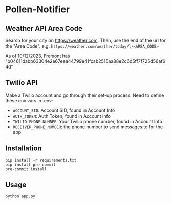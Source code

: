 # Pollen-Notifier

## Weather API Area Code

Search for your city on https://weather.com. Then, use the end of the url for the "Area Code".
e.g. `https://weather.com/weather/today/l/<AREA_CODE>`

As of 10/12/2023, Fremont has "b04611dabb63304e2e67eea44799e41fcab2515aa88e2c6d5ff7f725d56af64d"

## Twilio API

Make a Twilio account and go through their set-up process. Need to define these env vars in .env:

- `ACCOUNT_SID`: Account SID, found in Account Info
- `AUTH_TOKEN`: Auth Token, found in Account Info
- `TWILIO_PHONE_NUMBER`: Your Twilio phone number, found in Account Info
- `RECEIVER_PHONE_NUMBER`: the phone number to send messages to for the app

## Installation

```
pip install -r requirements.txt
pip install pre-commit
pre-commit install
```

## Usage

```
python app.py
```
